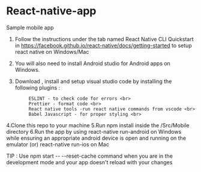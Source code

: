 # React-native-app
Sample mobile app

1. Follow the instructions under the tab named React Native CLI Quickstart in https://facebook.github.io/react-native/docs/getting-started to setup react native on Windows/Mac 
2. You will also need to install Android studio for Android apps on Windows.
3. Download , install and setup visual studio code by installing the following plugins :<br>

			ESLINT - to check code for errors <br>
			Prettier - format code <br>
			React native tools -run react native commands from vscode <br>
			Babel Javascript - for proper styling <br>

4.Clone this repo to your machine
5.Run npm install inside the /Src/Mobile directory
6.Run the app by using react-native run-android on Windows while ensuring an appropriate android device is open and running on the emulator (or) react-native run-ios on Mac

TIP : Use npm start -- --reset-cache command when you are in the development mode and your app doesn't reload with your changes
